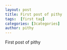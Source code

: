 ```yaml
---
layout: post
title: First post of pithy
tags:  [first tag]
categories: [3categories]
author: pithy
---
```



First post of pithy
